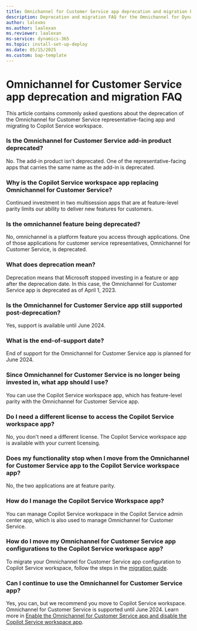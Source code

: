 ```yaml
---
title: Omnichannel for Customer Service app deprecation and migration FAQ
description: Deprecation and migration FAQ for the Omnichannel for Dynamics 365 Customer Service representative-facing app.
author: lalexms
ms.author: laalexan
ms.reviewer: laalexan
ms-service: dynamics-365
ms.topic: install-set-up-deploy
ms.date: 05/15/2025
ms.custom: bap-template
---
```


# Omnichannel for Customer Service app deprecation and migration FAQ

This article contains commonly asked questions about the deprecation of the Omnichannel for Customer Service representative-facing app and migrating to Copilot Service workspace.

### Is the Omnichannel for Customer Service add-in product deprecated?

No. The add-in product isn't deprecated. One of the representative-facing apps that carries the same name as the add-in is deprecated.

### Why is the Copilot Service workspace app replacing Omnichannel for Customer Service?

Continued investment in two multisession apps that are at feature-level parity limits our ability to deliver new features for customers.

### Is the omnichannel feature being deprecated?

No, omnichannel is a platform feature you access through applications. One of those applications for customer service representatives, Omnichannel for Customer Service, is deprecated.

### What does deprecation mean?

Deprecation means that Microsoft stopped investing in a feature or app after the deprecation date. In this case, the Omnichannel for Customer Service app is deprecated as of April 1, 2023.

### Is the Omnichannel for Customer Service app still supported post-deprecation?

Yes, support is available until June 2024.

### What is the end-of-support date?

End of support for the Omnichannel for Customer Service app is planned for June 2024.

### Since Omnichannel for Customer Service is no longer being invested in, what app should I use?

You can use the Copilot Service workspace app, which has feature-level parity with the Omnichannel for Customer Service app.

### Do I need a different license to access the Copilot Service workspace app?

No, you don't need a different license. The Copilot Service workspace app is available with your current licensing.

### Does my functionality stop when I move from the Omnichannel for Customer Service app to the Copilot Service workspace app?

No, the two applications are at feature parity.

### How do I manage the Copilot Service Workspace app?

You can manage Copilot Service workspace in the Copilot Service admin center app, which is also used to manage Omnichannel for Customer Service.

### How do I move my Omnichannel for Customer Service app configurations to the Copilot Service workspace app?

To migrate your Omnichannel for Customer Service app configuration to Copilot Service workspace, follow the steps in the [migration guide](migrate-to-csw.md).

### Can I continue to use the Omnichannel for Customer Service app?

Yes, you can, but we recommend you move to Copilot Service workspace. Omnichannel for Customer Service is supported until June 2024. Learn more in [Enable the Omnichannel for Customer Service app and disable the Copilot Service workspace app](enable-oc-disable-csw.md).
